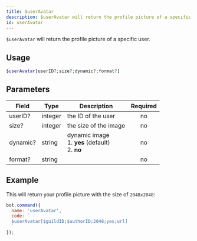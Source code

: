 ```yaml
---
title: $userAvatar 
description: $userAvatar will return the profile picture of a specific user.
id: userAvatar
---
```


`$userAvatar` will return the profile picture of a specific user.

## Usage

```php
$userAvatar[userID?;size?;dynamic?;format?]
```

## Parameters 


| Field    | Type    | Description                                            | Required |
| -------- | ------- | ------------------------------------------------------ | :------: |
| userID?  | integer | the ID of the user                                     |    no    |
| size?    | integer | the size of the image                                  |    no    |
| dynamic? | string  | dynamic image <br> 1. **yes** (default) <br> 2. **no** |    no    |
| format?  | string  |                                                        |    no    |


## Example

This will return your profile picture with the size of `2048x2048`:

```javascript
bot.command({
  name: 'userAvatar',
  code: `
  $userAvatar[$guildID;$authorID;2048;yes;url]
  `
});
```
